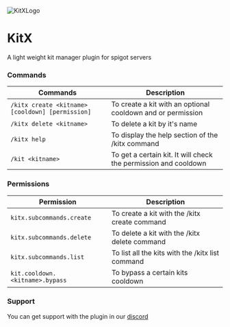 ![KitXLogo](../main/KitXLogo.png)
# KitX
A light weight kit manager plugin for spigot servers

### Commands
Commands | Description 
--- | ---
`/kitx create <kitname> [cooldown] [permission]` | To create a kit with an optional cooldown and or permission
`/kitx delete <kitname>` | To delete a kit by it's name
`/kitx help` | To display the help section of the /kitx command
`/kit <kitname>` | To get a certain kit. It will check the permission and cooldown

### Permissions
Permission | Description 
--- | ---
`kitx.subcommands.create` | To create a kit with the /kitx create command
`kitx.subcommands.delete` | To delete a kit with the /kitx delete command
`kitx.subcommands.list` | To list all the kits with the /kitx list command
`kit.cooldown.<kitname>.bypass` | To bypass a certain kits cooldown

### Support
You can get support with the plugin in our [discord](https://discord.gg/DwQHaky3Nf)
